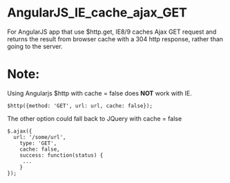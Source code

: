 AngularJS_IE_cache_ajax_GET
===========================
For AngularJS app that use $http.get, IE8/9 caches Ajax GET request and returns the result from browser cache with a 304 http response, rather than going to the server.

# Note:

Using Angularjs $http with cache = false does **NOT** work with IE. 

````$http({method: 'GET', url: url, cache: false});````

The other option could fall back to JQuery with cache = false

````
$.ajax({
  url: '/some/url',
	type: 'GET',
	cache: false,
	success: function(status) {
	 ...
	}
});	
````
